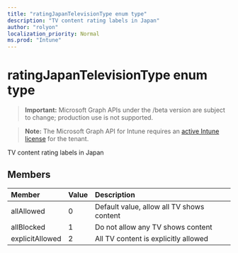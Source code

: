 ```yaml
---
title: "ratingJapanTelevisionType enum type"
description: "TV content rating labels in Japan"
author: "rolyon"
localization_priority: Normal
ms.prod: "Intune"
---
```


# ratingJapanTelevisionType enum type

> **Important:** Microsoft Graph APIs under the /beta version are subject to change; production use is not supported.

> **Note:** The Microsoft Graph API for Intune requires an [active Intune license](https://go.microsoft.com/fwlink/?linkid=839381) for the tenant.

TV content rating labels in Japan

## Members
|Member|Value|Description|
|:---|:---|:---|
|allAllowed|0|Default value, allow all TV shows content|
|allBlocked|1|Do not allow any TV shows content|
|explicitAllowed|2|All TV content is explicitly allowed|





